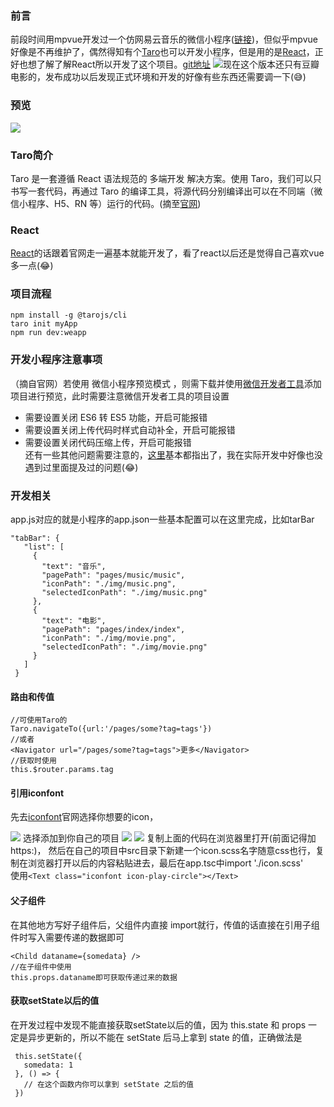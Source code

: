 ### 前言
前段时间用mpvue开发过一个仿网易云音乐的微信小程序([链接](https://github.com/lucaswww/my-project))，但似乎mpvue好像是不再维护了，偶然得知有个[Taro](https://nervjs.github.io/taro/docs/README.html)也可以开发小程序，但是用的是[React](https://react.docschina.org/docs/hello-world.html)，正好也想了解了解React所以开发了这个项目。[git地址](https://github.com/lucaswww/my-taro)
![](https://user-gold-cdn.xitu.io/2018/11/28/1675820ca6aac26e?w=258&h=258&f=jpeg&s=45801)现在这个版本还只有豆瓣电影的，发布成功以后发现正式环境和开发的好像有些东西还需要调一下(😅)
### 预览

![](https://user-gold-cdn.xitu.io/2018/11/29/1676014bb1117745?w=216&h=383&f=gif&s=1641827)
### Taro简介
Taro 是一套遵循 React 语法规范的 多端开发 解决方案。使用 Taro，我们可以只书写一套代码，再通过 Taro 的编译工具，将源代码分别编译出可以在不同端（微信小程序、H5、RN 等）运行的代码。(摘至[官网](https://nervjs.github.io/taro/docs/README.html))

### React
[React](https://react.docschina.org/docs/hello-world.html)的话跟着官网走一遍基本就能开发了，看了react以后还是觉得自己喜欢vue多一点(😂)

### 项目流程

```
npm install -g @tarojs/cli
taro init myApp
npm run dev:weapp
```

### 开发小程序注意事项
（摘自官网）若使用 微信小程序预览模式 ，则需下载并使用[微信开发者工具](https://developers.weixin.qq.com/miniprogram/dev/devtools/download.html?t=18112721)添加项目进行预览，此时需要注意微信开发者工具的项目设置
* 需要设置关闭 ES6 转 ES5 功能，开启可能报错
* 需要设置关闭上传代码时样式自动补全，开启可能报错
* 需要设置关闭代码压缩上传，开启可能报错   
还有一些其他问题需要注意的，[这里](https://nervjs.github.io/taro/docs/before-dev-remind.html)基本都指出了，我在实际开发中好像也没遇到过里面提及过的问题(😂)

### 开发相关
 app.js对应的就是小程序的app.json一些基本配置可以在这里完成，比如tarBar
 ```
 "tabBar": {
    "list": [
      {
        "text": "音乐",
        "pagePath": "pages/music/music",
        "iconPath": "./img/music.png",
        "selectedIconPath": "./img/music.png"
      },
      {
        "text": "电影",
        "pagePath": "pages/index/index",
        "iconPath": "./img/movie.png",
        "selectedIconPath": "./img/movie.png"
      }
    ]
  }
 ```
 #### 路由和传值

 ```
 //可使用Taro的
 Taro.navigateTo({url:'/pages/some?tag=tags'})
 //或者
 <Navigator url="/pages/some?tag=tags">更多</Navigator>
 //获取时使用
 this.$router.params.tag
 ```
 #### 引用iconfont
  
先去[iconfont](http://www.iconfont.cn/)官网选择你想要的icon，

![](https://user-gold-cdn.xitu.io/2018/11/2/166d3cc0398e3569?w=130&h=144&f=png&s=7982)
选择添加到你自己的项目
![](https://user-gold-cdn.xitu.io/2018/11/2/166d3ccb49b2334c?w=301&h=272&f=png&s=11194)
![](https://user-gold-cdn.xitu.io/2018/11/2/166d3cdb83b43cdf?w=575&h=299&f=png&s=26167)
复制上面的代码在浏览器里打开(前面记得加https:)，
然后在自己的项目中src目录下新建一个icon.scss名字随意css也行，复制在浏览器打开以后的内容粘贴进去，最后在app.tsc中import './icon.scss'   
使用`<Text class="iconfont icon-play-circle"></Text>`
 #### 父子组件
 在其他地方写好子组件后，父组件内直接
 import就行，传值的话直接在引用子组件时写入需要传递的数据即可
 ```
 <Child dataname={somedata} />
 //在子组件中使用
 this.props.dataname即可获取传递过来的数据
 ```
 #### 获取setState以后的值
 在开发过程中发现不能直接获取setState以后的值，因为 this.state 和 props 一定是异步更新的，所以不能在 setState 后马上拿到 state 的值，正确做法是
 ```
  this.setState({
    somedata: 1
  }, () => {
    // 在这个函数内你可以拿到 setState 之后的值
  })
 ```
